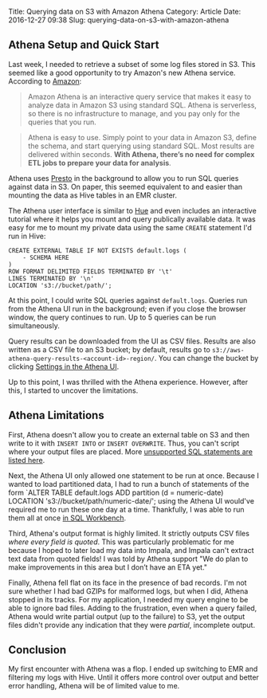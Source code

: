 Title: Querying data on S3 with Amazon Athena
Category: Article
Date: 2016-12-27 09:38
Slug: querying-data-on-s3-with-amazon-athena

## Athena Setup and Quick Start

Last week, I needed to retrieve a subset of some log files stored in S3. This seemed like a good opportunity to try Amazon's new Athena service. According to [Amazon](https://aws.amazon.com/athena/):

> Amazon Athena is an interactive query service that makes it easy to analyze data in Amazon S3 using standard SQL. Athena is serverless, so there is no infrastructure to manage, and you pay only for the queries that you run.

> Athena is easy to use. Simply point to your data in Amazon S3, define the schema, and start querying using standard SQL. Most results are delivered within seconds. __With Athena, there’s no need for complex ETL jobs to prepare your data for analysis__.

Athena uses [Presto](https://prestodb.io/) in the background to allow you to run SQL queries against data in S3. On paper, this seemed equivalent to and easier than mounting the data as Hive tables in an EMR cluster.

The Athena user interface is similar to [Hue](http://gethue.com/) and even includes an interactive tutorial where it helps you mount and query publically available data. It was easy for me to mount my private data using the same `CREATE` statement I'd run in Hive:

```
CREATE EXTERNAL TABLE IF NOT EXISTS default.logs (
    - SCHEMA HERE
)
ROW FORMAT DELIMITED FIELDS TERMINATED BY '\t'
LINES TERMINATED BY '\n'
LOCATION 's3://bucket/path/';
```

At this point, I could write SQL queries against `default.logs`. Queries run from the Athena UI run in the background; even if you close the browser window, the query continues to run. Up to 5 queries can be run simultaneously.

Query results can be downloaded from the UI as CSV files. Results are also written as a CSV file to an S3 bucket; by default, results go to `s3://aws-athena-query-results-<account-id>-region/`. You can change the bucket by clicking [Settings in the Athena UI](http://docs.aws.amazon.com/athena/latest/ug/getting-started.html).

Up to this point, I was thrilled with the Athena experience. However, after this, I started to uncover the limitations.

## Athena Limitations

First, Athena doesn't allow you to create an external table on S3 and then write to it with `INSERT INTO` or `INSERT OVERWRITE`. Thus, you can't script where your output files are placed. More [unsupported SQL statements are listed here](http://docs.aws.amazon.com/athena/latest/ug/language-reference.html#unsupported-ddl).

Next, the Athena UI only allowed one statement to be run at once. Because I wanted to load partitioned data, I had to run a bunch of statements of the form `ALTER TABLE default.logs ADD partition (d = numeric-date) LOCATION 's3://bucket/path/numeric-date/'; using the Athena UI would've required me to run these one day at a time. Thankfully, I was able to run them all at once [in SQL Workbench](https://docs.aws.amazon.com/athena/latest/ug/connect-with-jdbc.html).

Third, Athena's output format is highly limited. It strictly outputs CSV files _where every field is quoted_. This was particularly problematic for me because I hoped to later load my data into Impala, and Impala can't extract text data from quoted fields! I was told by Athena support "We do plan to make improvements in this area but I don’t have an ETA yet."

Finally, Athena fell flat on its face in the presence of bad records. I'm not sure whether I had bad GZIPs for malformed logs, but when I did, Athena stopped in its tracks. For my application, I needed my query engine to be able to ignore bad files. Adding to the frustration, even when a query failed, Athena would write partial output (up to the failure) to S3, yet the output files didn't provide any indication that they were _partial_, incomplete output.

## Conclusion

My first encounter with Athena was a flop. I ended up switching to EMR and filtering my logs with Hive. Until it offers more control over output and better error handling, Athena will be of limited value to me.